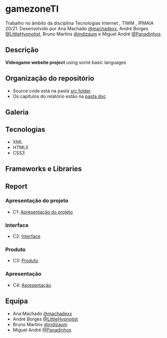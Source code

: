 # gamezoneTI
Trabalho no âmbito da disciplina Tecnologias Internet , TIWM , IPMAIA 20/21. Desenvolvido por Ana Machado [@machadexx](https://github.com/machadexx), André Borges [@LittleHypnotist](https://github.com/LittleHypnotist), Bruno Martins [@indizaum](https://github.com/indizaum) e Miguel André [@Panadinhos](https://github.com/Panadinhos).

## Descrição 
**Videogame website project** using some basic languages

## Organização do repositório 
* Source code está na pasta [src folder]()
* Os capítulos do relatório estão na [pasta doc](https://github.com/machadexx/gamezoneTI/tree/main/doc)

## Galeria


## Tecnologias
* XML
* HTML5
* CSS3

## Frameworks e Libraries


## Report

### Apresentação do projeto 
* C1: [Apresentação do projeto](doc/c1.md)

### Interface
* C2: [Interface](doc/c2.md)

### Produto
* C3: [Produto](doc/c3.md)

### Apresentação
* C4: [Apresentação](doc/c4.md)

## Equipa

* Ana Machado [@machadexx](https://github.com/machadexx)
* André Borges [@LittleHypnotist](https://github.com/LittleHypnotist)
* Bruno Martins [@indizaum](https://github.com/indizaum)
* Miguel André [@Panadinhos](https://github.com/Panadinhos)
